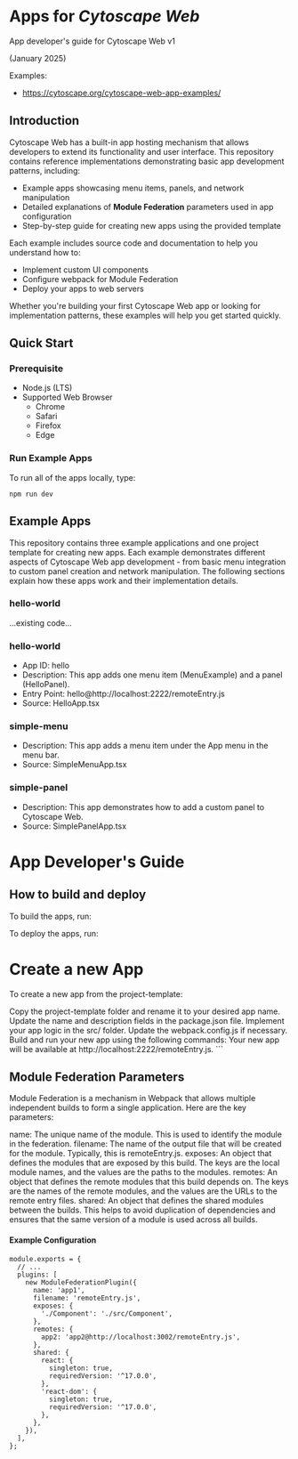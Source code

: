 # Apps for _Cytoscape Web_

App developer's guide for Cytoscape Web v1

(January 2025)

Examples:

- https://cytoscape.org/cytoscape-web-app-examples/

## Introduction

Cytoscape Web has a built-in app hosting mechanism that allows developers to extend its functionality and user interface. This repository contains reference implementations demonstrating basic app development patterns, including:

- Example apps showcasing menu items, panels, and network manipulation
- Detailed explanations of **Module Federation** parameters used in app configuration
- Step-by-step guide for creating new apps using the provided template

Each example includes source code and documentation to help you understand how to:

- Implement custom UI components
- Configure webpack for Module Federation
- Deploy your apps to web servers

Whether you're building your first Cytoscape Web app or looking for implementation patterns, these examples will help you get started quickly.

## Quick Start

### Prerequisite

- Node.js (LTS)
- Supported Web Browser
  - Chrome
  - Safari
  - Firefox
  - Edge

### Run Example Apps

To run all of the apps locally, type:

`npm run dev`

## Example Apps

This repository contains three example applications and one project template for creating new apps. Each example demonstrates different aspects of Cytoscape Web app development - from basic menu integration to custom panel creation and network manipulation. The following sections explain how these apps work and their implementation details.

### hello-world

...existing code...

### hello-world

- App ID: hello
- Description: This app adds one menu item (MenuExample) and a panel (HelloPanel).
- Entry Point: hello@http://localhost:2222/remoteEntry.js
- Source: HelloApp.tsx

### simple-menu

- Description: This app adds a menu item under the App menu in the menu bar.
- Source: SimpleMenuApp.tsx

### simple-panel

- Description: This app demonstrates how to add a custom panel to Cytoscape Web.
- Source: SimplePanelApp.tsx

# App Developer's Guide

## How to build and deploy

To build the apps, run:

To deploy the apps, run:

# Create a new App

To create a new app from the project-template:

Copy the project-template folder and rename it to your desired app name.
Update the name and description fields in the package.json file.
Implement your app logic in the src/ folder.
Update the webpack.config.js if necessary.
Build and run your new app using the following commands:
Your new app will be available at http://localhost:2222/remoteEntry.js. ```

## Module Federation Parameters

Module Federation is a mechanism in Webpack that allows multiple independent builds to form a single application. Here are the key parameters:

name: The unique name of the module. This is used to identify the module in the federation.
filename: The name of the output file that will be created for the module. Typically, this is remoteEntry.js.
exposes: An object that defines the modules that are exposed by this build. The keys are the local module names, and the values are the paths to the modules.
remotes: An object that defines the remote modules that this build depends on. The keys are the names of the remote modules, and the values are the URLs to the remote entry files.
shared: An object that defines the shared modules between the builds. This helps to avoid duplication of dependencies and ensures that the same version of a module is used across all builds.

#### Example Configuration

```
module.exports = {
  // ...
  plugins: [
    new ModuleFederationPlugin({
      name: 'app1',
      filename: 'remoteEntry.js',
      exposes: {
        './Component': './src/Component',
      },
      remotes: {
        app2: 'app2@http://localhost:3002/remoteEntry.js',
      },
      shared: {
        react: {
          singleton: true,
          requiredVersion: '^17.0.0',
        },
        'react-dom': {
          singleton: true,
          requiredVersion: '^17.0.0',
        },
      },
    }),
  ],
};
```
